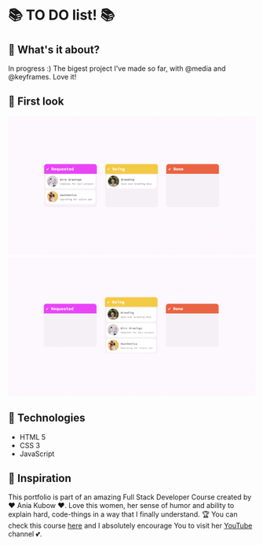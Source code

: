 #  📚 TO DO list! 📚

## 👛 What's it about?

In progress :) The bigest project I've made so far, with @media and @keyframes. Love it!

## 👛 First look 

![first page](./img/screen_1.png)
![second page](./img/screen_2.png)

## 👛 Technologies

+ HTML 5
+ CSS 3
+ JavaScript

## 👛 Inspiration
This portfolio is part of an amazing Full Stack Developer Course created by  ♥ Ania Kubow ♥. Love this women, her sense of humor and ability to explain hard, code-things in a way that I finally understand. 🏆
You can check this course [here](https://www.codewithania.com/about) and I absolutely encourage You to visit her [YouTube](https://www.youtube.com/@AniaKubow) channel 💕.
